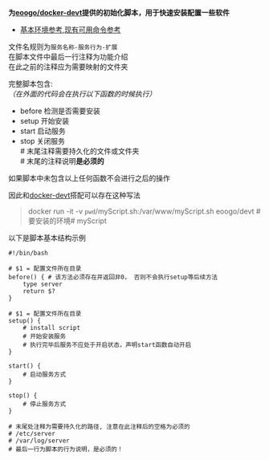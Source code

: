 **为[eoogo/docker-devt](https://github.com/eoogo/docker-devt)提供的初始化脚本，用于快速安装配置一些软件**

- [基本环境参考](https://github.com/eoogo/docker-ubuntu),[现有可用命令参考](./command.md)


文件名规则为`服务名称-服务行为-扩展`  
在脚本文件中最后一行注释为功能介绍  
在此之前的注释应为需要映射的文件夹

完整脚本包含:  
*（在外面的代码会在执行以下函数的时候执行）*  
- before 检测是否需要安装  
- setup   开始安装  
- start   启动服务  
- stop    关闭服务  
\# 末尾注释需要持久化的文件或文件夹  
\# 末尾的注释说明**是必须的**  

如果脚本中未包含以上任何函数不会进行之后的操作  

因此和[docker-devt](https://github.com/eoogo/docker-devt)搭配可以存在这种写法
> docker run -it -v `pwd`/myScript.sh:/var/www/myScript.sh eoogo/devt #要安装的环境# myScript


以下是脚本基本结构示例
```shell
#!/bin/bash

# $1 = 配置文件所在目录
before() { # 该方法必须存在并返回非0， 否则不会执行setup等后续方法
    type server
    return $?
}

# $1 = 配置文件所在目录
setup() {
    # install script
    # 开始安装服务
    # 执行完毕后服务不应处于开启状态，声明start函数自动开启
}

start() {
    # 启动服务方式
}

stop() {
    # 停止服务方式
}

# 末尾处注释为需要持久化的路径, 注意在此注释后的空格为必须的
# /etc/server
# /var/log/server
# 最后一行为脚本的行为说明，是必须的！
```
